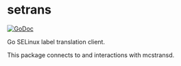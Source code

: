 # setrans

[![GoDoc](https://godoc.org/github.com/jbrindle/setrans?status.svg)](https://godoc.org/github.com/jbrindle/setrans)

Go SELinux label translation client.

This package connects to and interactions with mcstransd. 

